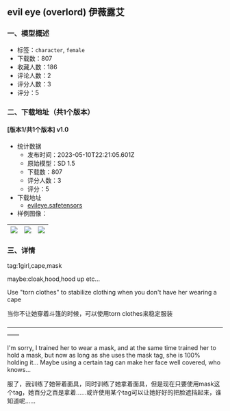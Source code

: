 ## evil eye (overlord) 伊薇露艾
### 一、模型概述

- 标签：`character`, `female`
- 下载数：807
- 收藏人数：186
- 评论人数：2
- 评分人数：3
- 评分：5

### 二、下载地址（共1个版本）

#### [版本1/共1个版本] v1.0

- 统计数据
  - 发布时间：2023-05-10T22:21:05.601Z
  - 原始模型：SD 1.5
  - 下载数：807
  - 评分人数：3
  - 评分：5
- 下载地址
  - [evileye.safetensors](https://civitai.com/api/download/models/67506)
- 样例图像：

| <img src="https://image.civitai.com/xG1nkqKTMzGDvpLrqFT7WA/61732a41-2f94-4d10-a941-1613a183841c/width=450/750372.jpeg" /> | <img src="https://image.civitai.com/xG1nkqKTMzGDvpLrqFT7WA/493ffe36-7d78-4c07-92d7-6b1259b53cef/width=450/750383.jpeg" /> | <img src="https://image.civitai.com/xG1nkqKTMzGDvpLrqFT7WA/7d6af168-ccef-40f4-9052-590d3cb5b0fe/width=450/750521.jpeg" /> |
| ---- | ---- | ---- |


### 三、详情
<p>tag:1girl,cape,mask</p><p>maybe:cloak,hood,hood up    etc...</p><p>Use "torn clothes" to stabilize clothing when you don't have her wearing a cape</p><p>当你不让她穿着斗篷的时候，可以使用torn clothes来稳定服装</p><p>——————————————————————————————————————</p><p>I'm sorry, I trained her to wear a mask, and at the same time trained her to hold a mask, but now as long as she uses the mask tag, she is 100% holding it... Maybe using a certain tag can make her face well covered, who knows...</p><p>服了，我训练了她带着面具，同时训练了她拿着面具，但是现在只要使用mask这个tag，她百分之百是拿着……或许使用某个tag可以让她好好的把脸遮挡起来，谁知道呢……</p>